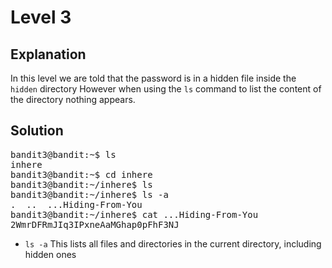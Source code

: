 # Level 3

## Explanation

In this level we are told that the password is in a hidden  file inside the `hidden` directory
However when using the `ls` command to list the content of the directory nothing appears.
## Solution
<pre>
bandit3@bandit:~$ ls
inhere
bandit3@bandit:~$ cd inhere
bandit3@bandit:~/inhere$ ls
bandit3@bandit:~/inhere$ ls -a
.  ..  ...Hiding-From-You
bandit3@bandit:~/inhere$ cat ...Hiding-From-You
2WmrDFRmJIq3IPxneAaMGhap0pFhF3NJ
</pre>

- ``ls -a`` This lists all files and directories in the current directory, including hidden ones